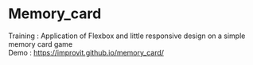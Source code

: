 # Memory_card

Training : Application of Flexbox and little responsive design on a simple memory card game <br/>
Demo : https://improvit.github.io/memory_card/

